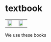 # textbook
<table><tr>
<td><img decoding="async" src="https://r3-ndr.ykt.cbern.com.cn/edu_product/65/document/045caacc156346a980691da70e1d715d/image/1.jpg" width="80%"></td>
<td><img decoding="async" src="https://r2-ndr.ykt.cbern.com.cn/edu_product/65/document/081901416a934c4ea9ee061eb20f822e/image/1.jpg" width="80%"></td>
</tr></table>
</dr>
We use these books 
